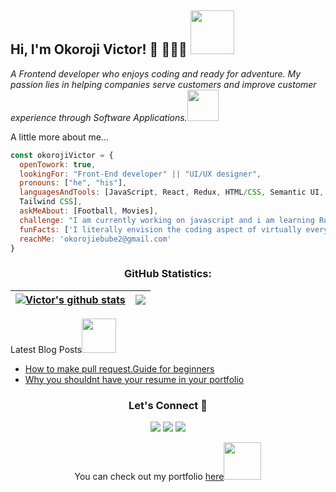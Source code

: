 <h2> Hi, I'm Okoroji Victor! 👋 👩🏾‍💻 <img src="https://media.giphy.com/media/26Fxy3Iz1ari8oytO/giphy.gif" width="70"></h2>
<p><em>A Frontend developer who enjoys coding and ready for adventure. My passion lies in helping companies serve customers and improve customer experience through Software Applications.</em><img src="https://media.giphy.com/media/XGma2iRIHTKkwqRkFl/giphy.gif" width="50"></p>
  
A little more about me...

```javascript
const okorojiVictor = {
  openTowork: true,
  lookingFor: "Front-End developer" || "UI/UX designer",
  pronouns: ["he", "his"],
  languagesAndTools: [JavaScript, React, Redux, HTML/CSS, Semantic UI, Bootstrap,
  Tailwind CSS],
  askMeAbout: [Football, Movies],
  challenge: "I am currently working on javascript and i am learning Ruby on Rails",
  funFacts: ['I literally envision the coding aspect of virtually everything'],
  reachMe: 'okorojiebube2@gmail.com'
}
```

<h3 align="center">GitHub Statistics:</h3>

| <a href="https://github.com/vickymarz/github-readme-stats"><img align="center" src="https://github-readme-stats.vercel.app/api?username=vickymarz&show_icons=true&include_all_commits=true&theme=buefy&hide_border=true" alt="Victor's github stats" /></a> | <a href="https://github.com/vickymarz/github-readme-stats"><img align="center" src="https://github-readme-stats.vercel.app/api/top-langs/?username=vickymarz&layout=compact&theme=buefy&hide_border=true" /></a> |
| ----------------------------------------------------------------------------------------------------------------------------------------------------------------------------------------------------------------------------------------------------------- | ---------------------------------------------------------------------------------------------------------------------------------------------------------------------------------------------------------------- |


<p>Latest Blog Posts<img src="https://media.giphy.com/media/THICzXhqZItpoFX7aD/giphy.gif" width="55"></p>

- [How to make pull request.Guide for beginners](https://vickymarz.hashnode.dev/how-to-make-pull-request-guide-for-beginners)
- [Why you shouldnt have your resume in your portfolio](https://vickymarz.hashnode.dev/why-you-shouldnt-have-your-resume-in-your-portfolio)


<h3 align="center">Let's Connect 🤝</h3>
<div align="center">
<a target="_blank"
href="https://www.linkedin.com/in/okoroji-victor-ebube-8791741a0/"><img
src="https://img.shields.io/badge/-LinkedIn-0077b5?style=for-the-badge&logo=LinkedIn&logoColor=white"></img></a> <a target="_blank"
href="mailto:okorojiebube2@gmail.com"><img
src="https://img.shields.io/badge/-Gmail-D14836?style=for-the-badge&logo=Gmail&logoColor=white"></img></a> <a target="_blank"
href="https://twitter.com/Vicky_marz"><img
src="https://img.shields.io/badge/-Twitter-1DA1F2?style=for-the-badge&logo=Twitter&logoColor=white"></img></a>
<div/>

<p>You can check out my portfolio <a href="https://vickymarz.github.io/my-portfolio/">here</a><img src="https://media.giphy.com/media/cKPse5DZaptID3YAMK/giphy.gif" width="60"></p>
